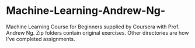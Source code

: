 # Machine-Learning-Andrew-Ng-
Machine Learning Course for Beginners supplied by Coursera with Prof. Andrew Ng.
Zip folders contain original exercises.
Other directories are how I've completed assignments.
